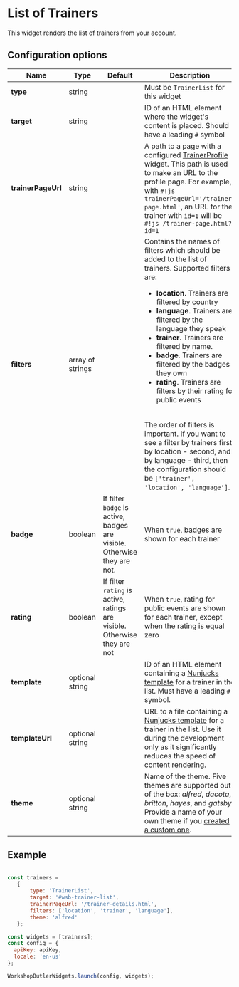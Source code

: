 # List of Trainers

This widget renders the list of trainers from your account.

## Configuration options

| Name | Type | Default | Description |
|------|------|---------|-------------|
| **type** | string | | Must be `TrainerList` for this widget |
| **target** | string | | ID of an HTML element where the widget's content is placed. Should have a leading `#` symbol |
| **trainerPageUrl** | string | | A path to a page with a configured [TrainerProfile](trainer-profile.md) widget. This path is used to make an URL to the profile page. For example, with `#!js trainerPageUrl='/trainer-page.html'`, an URL for the trainer with `id=1` will be `#!js /trainer-page.html?id=1` |
| **filters** | array of strings | | Contains the names of filters which should be added to the list of trainers. Supported filters are: <br> <ul><li>**location**. Trainers are filtered by country</li><li>**language**. Trainers are filtered by the language they speak</li><li>**trainer**. Trainers are filtered by name.</li><li>**badge**. Trainers are filtered by the badges they own</li><li>**rating**. Trainers are filters by their rating for public events</li></ul><br>The order of filters is important. If you want to see a filter by trainers first, by location - second, and by language - third, then the configuration should be `['trainer', 'location', 'language']`. |
| **badge** | boolean | If filter `badge` is active, badges are visible. Otherwise they are not. | When `true`, badges are shown for each trainer |
| **rating** | boolean | If filter `rating` is active, ratings are visible. Otherwise they are not | When `true`, rating for public events are shown for each trainer, except when the rating is equal zero |  
| **template** | optional string || ID of an HTML element containing a [Nunjucks template](https://mozilla.github.io/nunjucks/) for a trainer in the list. Must have a leading `#` symbol. |
| **templateUrl** | optional string || URL to a file containing a [Nunjucks template](https://mozilla.github.io/nunjucks/) for a trainer in the list. Use it during the development only as it significantly reduces the speed of content rendering. |
| **theme** | optional string || Name of the theme. Five themes are supported out of the box: *alfred*, *dacota*, *britton*, *hayes*, and *gatsby*. Provide a name of your own theme if you [created a custom one](/themes/custom-theme.md). |

## Example

```javascript

const trainers = 
   {
       type: 'TrainerList',
       target: '#wsb-trainer-list',
       trainerPageUrl: '/trainer-details.html',
       filters: ['location', 'trainer', 'language'],
       theme: 'alfred'
   };

const widgets = [trainers];
const config = {
  apiKey: apiKey,
  locale: 'en-us'
};

WorkshopButlerWidgets.launch(config, widgets);

```
